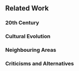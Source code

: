 ## Related Work

### 20th Century

### Cultural Evolution

### Neighbouring Areas

### Criticisms and Alternatives

